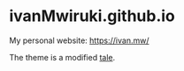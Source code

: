 # ivanMwiruki.github.io

My personal website: https://ivan.mw/

The theme is a modified [tale](https://github.com/chesterhow/tale).